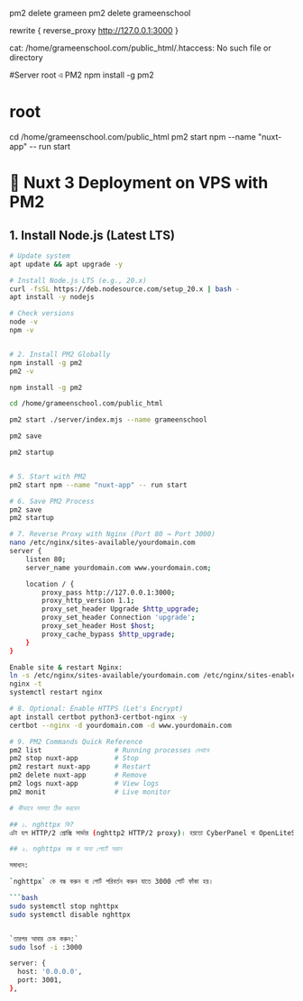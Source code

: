 pm2 delete grameen
pm2 delete grameenschool



rewrite {
    reverse_proxy http://127.0.0.1:3000
}


cat: /home/grameenschool.com/public_html/.htaccess: No such file or directory


#Server root এ PM2
npm install -g pm2

# root
cd /home/grameenschool.com/public_html
pm2 start npm --name "nuxt-app" -- run start


# 🚀 Nuxt 3 Deployment on VPS with PM2

## 1. Install Node.js (Latest LTS)
```bash
# Update system
apt update && apt upgrade -y

# Install Node.js LTS (e.g., 20.x)
curl -fsSL https://deb.nodesource.com/setup_20.x | bash -
apt install -y nodejs

# Check versions
node -v
npm -v


# 2. Install PM2 Globally
npm install -g pm2
pm2 -v

npm install -g pm2

cd /home/grameenschool.com/public_html

pm2 start ./server/index.mjs --name grameenschool

pm2 save

pm2 startup


# 5. Start with PM2
pm2 start npm --name "nuxt-app" -- run start

# 6. Save PM2 Process
pm2 save
pm2 startup

# 7. Reverse Proxy with Nginx (Port 80 → Port 3000)
nano /etc/nginx/sites-available/yourdomain.com
server {
    listen 80;
    server_name yourdomain.com www.yourdomain.com;

    location / {
        proxy_pass http://127.0.0.1:3000;
        proxy_http_version 1.1;
        proxy_set_header Upgrade $http_upgrade;
        proxy_set_header Connection 'upgrade';
        proxy_set_header Host $host;
        proxy_cache_bypass $http_upgrade;
    }
}

Enable site & restart Nginx:
ln -s /etc/nginx/sites-available/yourdomain.com /etc/nginx/sites-enabled/
nginx -t
systemctl restart nginx

# 8. Optional: Enable HTTPS (Let's Encrypt)
apt install certbot python3-certbot-nginx -y
certbot --nginx -d yourdomain.com -d www.yourdomain.com

# 9. PM2 Commands Quick Reference
pm2 list                  # Running processes দেখাবে
pm2 stop nuxt-app         # Stop
pm2 restart nuxt-app      # Restart
pm2 delete nuxt-app       # Remove
pm2 logs nuxt-app         # View logs
pm2 monit                 # Live monitor

# কীভাবে সমস্যা ঠিক করবেন

## ১. nghttpx কি?
এটা হল HTTP/2 প্রোক্সি সার্ভার (nghttp2 HTTP/2 proxy)। হয়তো CyberPanel বা OpenLiteSpeed এর সাথে সেটআপে চলছে।

## ২. nghttpx বন্ধ বা অন্য পোর্টে সরান

সমাধান:

`nghttpx` কে বন্ধ করুন বা পোর্ট পরিবর্তন করুন যাতে 3000 পোর্ট ফাঁকা হয়।

```bash
sudo systemctl stop nghttpx
sudo systemctl disable nghttpx


`তারপর আবার চেক করুন:`
sudo lsof -i :3000

server: {
  host: '0.0.0.0',
  port: 3001,
},
